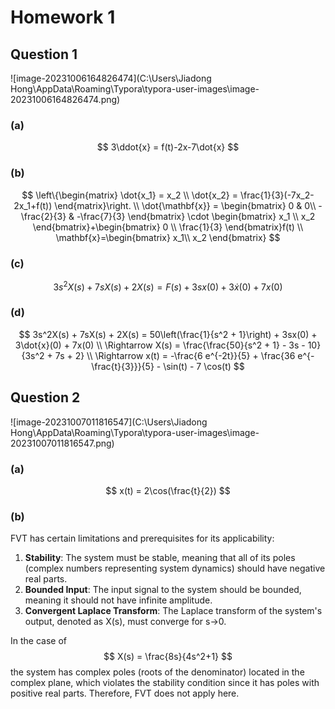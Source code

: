 # Homework 1

## Question 1

![image-20231006164826474](C:\Users\Jiadong Hong\AppData\Roaming\Typora\typora-user-images\image-20231006164826474.png)

### (a)

$$
3\ddot{x} = f(t)-2x-7\dot{x}
$$

### (b)

$$
\left\{\begin{matrix}
\dot{x_1} = x_2 
\\
\dot{x_2} = \frac{1}{3}(-7x_2-2x_1+f(t))
\end{matrix}\right.
\\
\dot{\mathbf{x}} = \begin{bmatrix}
0  & 0\\
-\frac{2}{3}  & -\frac{7}{3}
\end{bmatrix} \cdot \begin{bmatrix}
x_1 \\
x_2
\end{bmatrix}+\begin{bmatrix}
0 \\
\frac{1}{3}
\end{bmatrix}f(t)
\\
\mathbf{x}=\begin{bmatrix}
x_1\\
x_2
\end{bmatrix}
$$

### (c)

$$
3s^2X(s) + 7sX(s) + 2X(s) = F(s) + 3sx(0) + 3\dot{x}(0) + 7x(0)
$$

### (d)

$$
3s^2X(s) + 7sX(s) + 2X(s) = 50\left(\frac{1}{s^2 + 1}\right) + 3sx(0) + 3\dot{x}(0) + 7x(0)
\\
\Rightarrow X(s) = \frac{\frac{50}{s^2 + 1} - 3s - 10}{3s^2 + 7s + 2} \\
\Rightarrow x(t) = -\frac{6 e^{-2t}}{5} + \frac{36 e^{-\frac{t}{3}}}{5} - \sin(t) - 7 \cos(t)
$$

## Question 2

![image-20231007011816547](C:\Users\Jiadong Hong\AppData\Roaming\Typora\typora-user-images\image-20231007011816547.png)

### (a)

$$
x(t) = 2\cos(\frac{t}{2})
$$

### (b)

FVT has certain limitations and prerequisites for its applicability:

1. **Stability**: The system must be stable, meaning that all of its poles (complex numbers representing system dynamics) should have negative real parts.
2. **Bounded Input**: The input signal to the system should be bounded, meaning it should not have infinite amplitude.
3. **Convergent Laplace Transform**: The Laplace transform of the system's output, denoted as X(s), must converge for s→0.

In the case of 
$$
X(s) = \frac{8s}{4s^2+1}
$$
the system has complex poles (roots of the denominator) located in the complex plane, which violates the stability condition since it has poles with positive real parts. Therefore, FVT does not apply here.